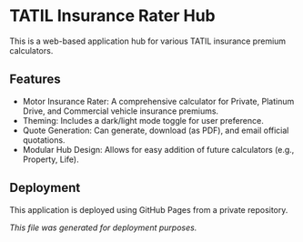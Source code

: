 # **TATIL Insurance Rater Hub**

This is a web-based application hub for various TATIL insurance premium calculators.

## **Features**

* Motor Insurance Rater: A comprehensive calculator for Private, Platinum Drive, and Commercial vehicle insurance premiums.  
* Theming: Includes a dark/light mode toggle for user preference.  
* Quote Generation: Can generate, download (as PDF), and email official quotations.  
* Modular Hub Design: Allows for easy addition of future calculators (e.g., Property, Life).

## **Deployment**

This application is deployed using GitHub Pages from a private repository.

*This file was generated for deployment purposes.*
